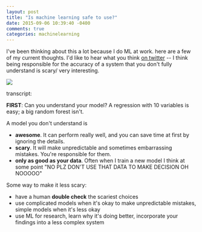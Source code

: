 ```yaml
---
layout: post
title: "Is machine learning safe to use?"
date: 2015-09-06 10:39:40 -0400
comments: true
categories: machinelearning
---
```


I've been thinking about this a lot because I do ML at work. here are a few of my
current thoughts. I'd like to hear what you think 
[on twitter](https://twitter.com/b0rk/status/640536115091521536) -- I think  being responsible for the accuracy of a system that you don't fully understand is scary/ very interesting.

<img src="/images/ml_safe.jpg">

transcript:

**FIRST**: Can you understand your model? A regression with 10 variables is easy; a big random forest isn't. 

A model you don't understand is

* **awesome**. It can perform really well, and you can save time at first by ignoring the details.
* **scary**. It will make unpredictable and sometimes embarrassing mistakes. You're responsible for them.
* **only as good as your data**. Often when I train a new model I think at some point "NO PLZ DON'T USE THAT DATA TO MAKE DECISION OH NOOOOO"

Some way to make it less scary:

* have a human **double check** the scariest choices
* use complicated models when it's okay to make unpredictable mistakes, simple models when it's less okay
* use ML for research, learn why it's doing better, incorporate your findings into a less complex system
